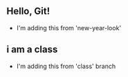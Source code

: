 ## Hello, Git!

- I'm adding this from 'new-year-look'

## i am a class

- I'm adding this from 'class' branch
